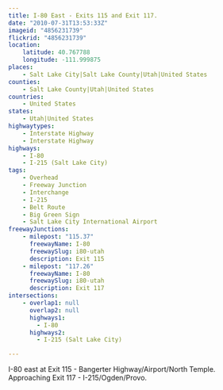 ```yaml
---
title: I-80 East - Exits 115 and Exit 117.
date: "2010-07-31T13:53:33Z"
imageid: "4856231739"
flickrid: "4856231739"
location:
    latitude: 40.767788
    longitude: -111.999875
places:
    - Salt Lake City|Salt Lake County|Utah|United States
counties:
    - Salt Lake County|Utah|United States
countries:
    - United States
states:
    - Utah|United States
highwaytypes:
    - Interstate Highway
    - Interstate Highway
highways:
    - I-80
    - I-215 (Salt Lake City)
tags:
    - Overhead
    - Freeway Junction
    - Interchange
    - I-215
    - Belt Route
    - Big Green Sign
    - Salt Lake City International Airport
freewayJunctions:
    - milepost: "115.37"
      freewayName: I-80
      freewaySlug: i80-utah
      description: Exit 115
    - milepost: "117.26"
      freewayName: I-80
      freewaySlug: i80-utah
      description: Exit 117
intersections:
    - overlap1: null
      overlap2: null
      highways1:
        - I-80
      highways2:
        - I-215 (Salt Lake City)

---
```

I-80 east at Exit 115 - Bangerter Highway/Airport/North Temple.  Approaching Exit 117 - I-215/Ogden/Provo.